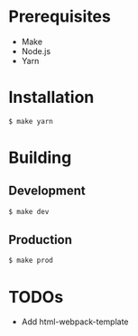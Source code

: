 # Prerequisites
* Make
* Node.js
* Yarn

# Installation

```sh
$ make yarn
```

# Building

## Development

```sh
$ make dev
```

## Production

```sh
$ make prod
```

# TODOs
* Add html-webpack-template
